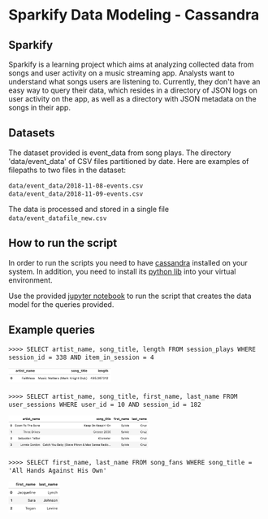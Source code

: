 # Sparkify Data Modeling - Cassandra

## Sparkify

Sparkify is a learning project which aims at analyzing collected data from songs and user activity on a music streaming app. Analysts want to understand what songs users are listening to. Currently, they don't have an easy way to query their data, which resides in a directory of JSON logs on user activity on the app, as well as a directory with JSON metadata on the songs in their app.

## Datasets

The dataset provided is event_data from song plays. The directory 'data/event_data' of CSV files partitioned by date. 
Here are examples of filepaths to two files in the dataset:

```
data/event_data/2018-11-08-events.csv
data/event_data/2018-11-09-events.csv
```

The data is processed and stored in a single file `data/event_datafile_new.csv`

## How to run the script

In order to run the scripts you need to have [cassandra](https://cassandra.apache.org/_/download.html) installed on your system. In addition, you need to install its [python lib](https://pypi.org/project/cassandra-driver/) into your virtual environment. 

Use the provided [jupyter notebook](modeling.ipynb) to run the script that creates the data model for the queries provided.

## Example queries

```
>>>> SELECT artist_name, song_title, length FROM session_plays WHERE session_id = 338 AND item_in_session = 4
```
<img src="images/q1.png"  width=40% height=40%>



```
>>>> SELECT artist_name, song_title, first_name, last_name FROM user_sessions WHERE user_id = 10 AND session_id = 182
```
<img src="images/q2.png"  width=55% height=55%>



```
>>>> SELECT first_name, last_name FROM song_fans WHERE song_title = 'All Hands Against His Own'
```
<img src="images/q3.png"  width=20% height=20%>

